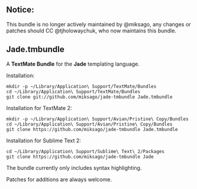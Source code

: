 Notice:
---------------------

This bundle is no longer actively maintained by @miksago, any changes or patches should CC @tjholowaychuk, who now maintains this bundle.

Jade.tmbundle
---------------------

A **TextMate Bundle** for the **Jade** templating language.

Installation:

    mkdir -p ~/Library/Application\ Support/TextMate/Bundles
    cd ~/Library/Application\ Support/TextMate/Bundles
    git clone git://github.com/miksago/jade-tmbundle Jade.tmbundle

Installation for TextMate 2:

    mkdir -p ~/Library/Application\ Support/Avian/Pristine\ Copy/Bundles
    cd ~/Library/Application\ Support/Avian/Pristine\ Copy/Bundles
    git clone https://github.com/miksago/jade-tmbundle Jade.tmbundle

Installation for Sublime Text 2:

    cd ~/Library/Application\ Support/Sublime\ Text\ 2/Packages
    git clone https://github.com/miksago/jade-tmbundle Jade

The bundle currently only includes syntax highlighting.

Patches for additions are always welcome.
